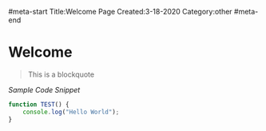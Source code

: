 #meta-start
Title:Welcome Page
Created:3-18-2020
Category:other
#meta-end
# Welcome

> This is a blockquote

*Sample Code Snippet*
```js
function TEST() {
    console.log("Hello World");
}
```
